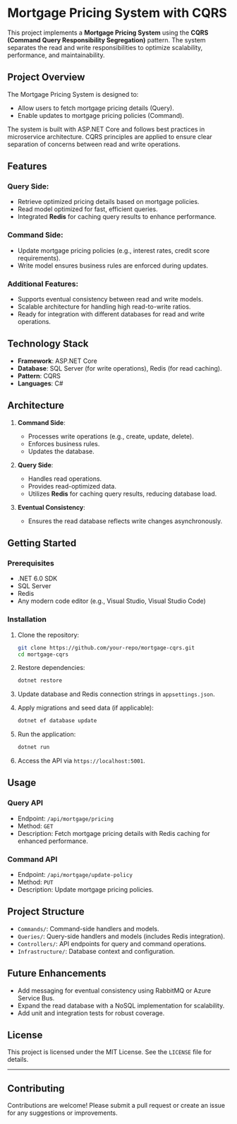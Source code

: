 
# Mortgage Pricing System with CQRS

This project implements a **Mortgage Pricing System** using the **CQRS (Command Query Responsibility Segregation)** pattern. The system separates the read and write responsibilities to optimize scalability, performance, and maintainability.

## Project Overview

The Mortgage Pricing System is designed to:
- Allow users to fetch mortgage pricing details (Query).
- Enable updates to mortgage pricing policies (Command).

The system is built with ASP.NET Core and follows best practices in microservice architecture. CQRS principles are applied to ensure clear separation of concerns between read and write operations.

## Features

### Query Side:
- Retrieve optimized pricing details based on mortgage policies.
- Read model optimized for fast, efficient queries.
- Integrated **Redis** for caching query results to enhance performance.

### Command Side:
- Update mortgage pricing policies (e.g., interest rates, credit score requirements).
- Write model ensures business rules are enforced during updates.

### Additional Features:
- Supports eventual consistency between read and write models.
- Scalable architecture for handling high read-to-write ratios.
- Ready for integration with different databases for read and write operations.

## Technology Stack

- **Framework**: ASP.NET Core
- **Database**: SQL Server (for write operations), Redis (for read caching).
- **Pattern**: CQRS
- **Languages**: C#

## Architecture

1. **Command Side**:
   - Processes write operations (e.g., create, update, delete).
   - Enforces business rules.
   - Updates the database.

2. **Query Side**:
   - Handles read operations.
   - Provides read-optimized data.
   - Utilizes **Redis** for caching query results, reducing database load.

3. **Eventual Consistency**:
   - Ensures the read database reflects write changes asynchronously.

## Getting Started

### Prerequisites

- .NET 6.0 SDK
- SQL Server
- Redis
- Any modern code editor (e.g., Visual Studio, Visual Studio Code)

### Installation

1. Clone the repository:
   ```bash
   git clone https://github.com/your-repo/mortgage-cqrs.git
   cd mortgage-cqrs
   ```

2. Restore dependencies:
   ```bash
   dotnet restore
   ```

3. Update database and Redis connection strings in `appsettings.json`.

4. Apply migrations and seed data (if applicable):
   ```bash
   dotnet ef database update
   ```

5. Run the application:
   ```bash
   dotnet run
   ```

6. Access the API via `https://localhost:5001`.

## Usage

### Query API
- Endpoint: `/api/mortgage/pricing`
- Method: `GET`
- Description: Fetch mortgage pricing details with Redis caching for enhanced performance.

### Command API
- Endpoint: `/api/mortgage/update-policy`
- Method: `PUT`
- Description: Update mortgage pricing policies.

## Project Structure

- `Commands/`: Command-side handlers and models.
- `Queries/`: Query-side handlers and models (includes Redis integration).
- `Controllers/`: API endpoints for query and command operations.
- `Infrastructure/`: Database context and configuration.

## Future Enhancements

- Add messaging for eventual consistency using RabbitMQ or Azure Service Bus.
- Expand the read database with a NoSQL implementation for scalability.
- Add unit and integration tests for robust coverage.

## License

This project is licensed under the MIT License. See the `LICENSE` file for details.

---

## Contributing

Contributions are welcome! Please submit a pull request or create an issue for any suggestions or improvements.
